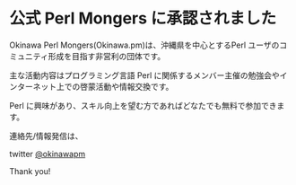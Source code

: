 # 公式 Perl Mongers に承認されました

Okinawa Perl Mongers(Okinawa.pm)は、沖縄県を中心とするPerl ユーザのコミュニティ形成を目指す非営利の団体です。

主な活動内容はプログラミング言語 Perl に関係するメンバー主催の勉強会やインターネット上での啓蒙活動や情報交換です。

Perl に興味があり、スキル向上を望む方であればどなたでも無料で参加できます。

連絡先/情報発信は、

twitter <a href="https://twitter.com/okinawapm">@okinawapm</a>

Thank you!


